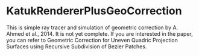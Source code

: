 # KatukRendererPlusGeoCorrection
This is simple ray tracer and simulation of geometric correction by A. Ahmed et al., 2014.
It is not yet complete.
If you are interested in the paper, you can refer to Geometric Correction for Uneven Quadric Projection Surfaces using Recursive Subdivision of Bezier Patches.
